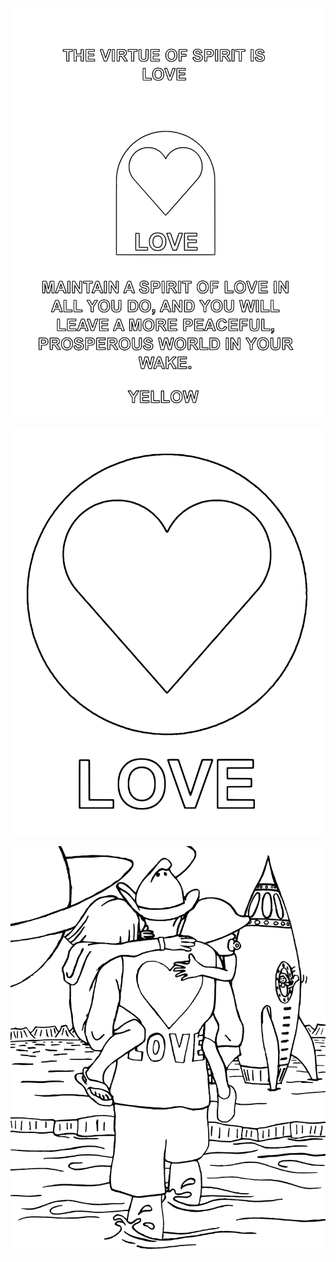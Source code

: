 ![4Love1](4Love1.svg)

<div style="page-break-after: always"></div>

![4Love2](4Love2.svg)

<div style="page-break-after: always"></div>

![4Love4](4Love4.svg)
